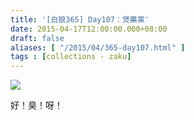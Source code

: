 ```yaml
---
title: '[白狼365] Day107：煲藥黨'
date: 2015-04-17T12:00:00.000+08:00
draft: false
aliases: [ "/2015/04/365-day107.html" ]
tags : [collections - zaku]
---
```


![](/images/zaku107.jpg)

好！臭！呀！
